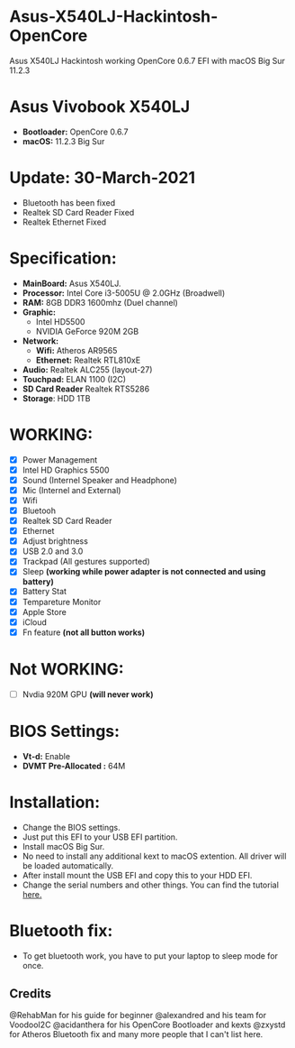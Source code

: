# Asus-X540LJ-Hackintosh-OpenCore
Asus X540LJ Hackintosh working OpenCore 0.6.7 EFI with macOS Big Sur 11.2.3

# Asus Vivobook X540LJ
- **Bootloader:** OpenCore 0.6.7
- **macOS:** 11.2.3 Big Sur

# Update: 30-March-2021
- Bluetooth has been fixed
- Realtek SD Card Reader Fixed
- Realtek Ethernet Fixed

# Specification:

- **MainBoard:** Asus X540LJ.
- **Processor:** Intel Core i3-5005U @ 2.0GHz (Broadwell)
- **RAM:** 8GB DDR3 1600mhz (Duel channel)
- **Graphic:** 
  + Intel HD5500
  + NVIDIA GeForce 920M 2GB
- **Network:**
  + **Wifi:** Atheros AR9565
  + **Ethernet:** Realtek RTL810xE
- **Audio:** Realtek ALC255 (layout-27)
- **Touchpad:** ELAN 1100 (I2C)
- **SD Card Reader** Realtek RTS5286
- **Storage**: HDD 1TB

# WORKING:
- [x] Power Management
- [x] Intel HD Graphics 5500
- [x] Sound (Internel Speaker and Headphone)
- [x] Mic (Internel and External)
- [x] Wifi
- [x] Bluetooh
- [x] Realtek SD Card Reader
- [x] Ethernet
- [x] Adjust brightness 
- [x] USB 2.0 and 3.0
- [x] Trackpad (All gestures supported)
- [x] Sleep  **(working while power adapter is not connected and using battery)**
- [x] Battery Stat 
- [x] Tempareture Monitor 
- [x] Apple Store 
- [x] iCloud 
- [x] Fn feature    **(not all button works)**

# Not WORKING:
- [ ] Nvdia 920M GPU   **(will never work)**


# BIOS Settings:
- **Vt-d:** Enable
- **DVMT Pre-Allocated :** 64M

# Installation:
- Change the BIOS settings.
- Just put this EFI to your USB EFI partition.
- Install macOS Big Sur.
- No need to install any additional kext to macOS extention. All driver will be loaded automatically.
- After install mount the USB EFI and copy this to your HDD EFI.
- Change the serial numbers and other things. You can find the tutorial [here.](https://dortania.github.io/OpenCore-Install-Guide/config-laptop.plist/broadwell.html#platforminfo)

# Bluetooth fix:
- To get bluetooth work, you have to put your laptop to sleep mode for once.


## Credits
@RehabMan for his guide for beginner
@alexandred and his team for VoodooI2C 
@acidanthera for his OpenCore Bootloader and kexts
@zxystd for Atheros Bluetooth fix
and many more people that I can't list here.
